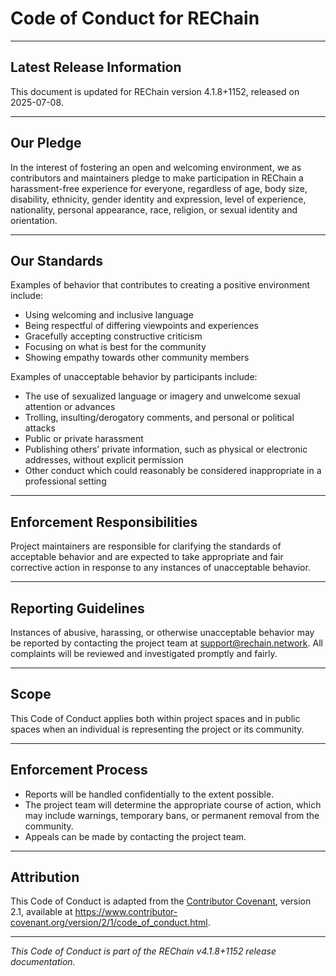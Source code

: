 # Code of Conduct for REChain

---

## Latest Release Information

This document is updated for REChain version 4.1.8+1152, released on 2025-07-08.

---

## Our Pledge

In the interest of fostering an open and welcoming environment, we as contributors and maintainers pledge to make participation in REChain a harassment-free experience for everyone, regardless of age, body size, disability, ethnicity, gender identity and expression, level of experience, nationality, personal appearance, race, religion, or sexual identity and orientation.

---

## Our Standards

Examples of behavior that contributes to creating a positive environment include:

- Using welcoming and inclusive language
- Being respectful of differing viewpoints and experiences
- Gracefully accepting constructive criticism
- Focusing on what is best for the community
- Showing empathy towards other community members

Examples of unacceptable behavior by participants include:

- The use of sexualized language or imagery and unwelcome sexual attention or advances
- Trolling, insulting/derogatory comments, and personal or political attacks
- Public or private harassment
- Publishing others’ private information, such as physical or electronic addresses, without explicit permission
- Other conduct which could reasonably be considered inappropriate in a professional setting

---

## Enforcement Responsibilities

Project maintainers are responsible for clarifying the standards of acceptable behavior and are expected to take appropriate and fair corrective action in response to any instances of unacceptable behavior.

---

## Reporting Guidelines

Instances of abusive, harassing, or otherwise unacceptable behavior may be reported by contacting the project team at support@rechain.network. All complaints will be reviewed and investigated promptly and fairly.

---

## Scope

This Code of Conduct applies both within project spaces and in public spaces when an individual is representing the project or its community.

---

## Enforcement Process

- Reports will be handled confidentially to the extent possible.
- The project team will determine the appropriate course of action, which may include warnings, temporary bans, or permanent removal from the community.
- Appeals can be made by contacting the project team.

---

## Attribution

This Code of Conduct is adapted from the [Contributor Covenant](https://www.contributor-covenant.org), version 2.1, available at https://www.contributor-covenant.org/version/2/1/code_of_conduct.html.

---

*This Code of Conduct is part of the REChain v4.1.8+1152 release documentation.*
